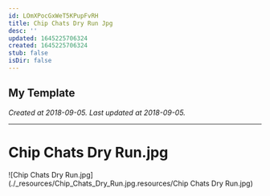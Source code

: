 ```yaml
---
id: LOmXPocGxWeT5KPupFvRH
title: Chip Chats Dry Run Jpg
desc: ''
updated: 1645225706324
created: 1645225706324
stub: false
isDir: false
---
```

My Template
---

_Created at 2018-09-05._
_Last updated at 2018-09-05._




---

# Chip Chats Dry Run.jpg


![Chip Chats Dry Run.jpg](./_resources/Chip_Chats_Dry_Run.jpg.resources/Chip Chats Dry Run.jpg)


